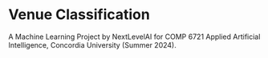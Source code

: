 # Venue Classification
A Machine Learning Project by NextLevelAI for COMP 6721 Applied Artificial Intelligence, Concordia University (Summer 2024).

